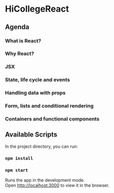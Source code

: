 # HiCollegeReact

## Agenda
### What is React?  
### Why React? 
### JSX 
### State, life cycle and events 
### Handling data with props
### Form, lists and conditional rendering 
### Containers and functional components 


## Available Scripts

In the project directory, you can run:
### `npm install`
### `npm start`

Runs the app in the development mode.<br>
Open [http://localhost:3000](http://localhost:3000) to view it in the browser.
